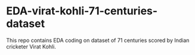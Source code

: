 # EDA-virat-kohli-71-centuries-dataset
This repo contains EDA coding on dataset of 71 centuries scored by Indian cricketer Virat Kohli.
